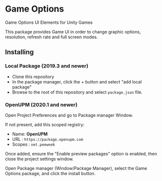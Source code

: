 # Game Options
Game Options UI Elements for Unity Games

This package provides Game UI in order to change graphic options, resolution, refresh rate and full screen modes.

## Installing

### Local Package (2019.3 and newer)

* Clone this repository
* In the package manager, click the + button and select "add local package"
* Browse to the root of this repository and select `package.json` file.

### OpenUPM (2020.1 and newer)

Open Project Preferences and go to Package manager Window.

If not present, add this scoped registry:

* Name: **OpenUPM**
* URL : `https://package.openupm.com`
* Scopes : `net.peeweek`

Once added, ensure the "Enable preview packages" option is enabled, then close the project settings window.

Open Package manager (Window/Package Manager), select the Game Options package, and click the install button.